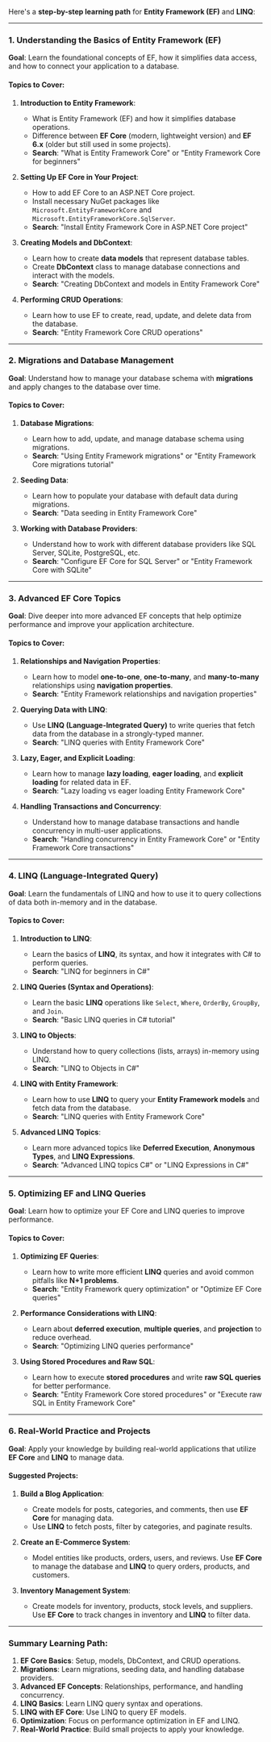 Here's a **step-by-step learning path** for **Entity Framework (EF)** and **LINQ**:

---

### **1. Understanding the Basics of Entity Framework (EF)**

**Goal**: Learn the foundational concepts of EF, how it simplifies data access, and how to connect your application to a database.

#### Topics to Cover:

1. **Introduction to Entity Framework**:
    
    - What is Entity Framework (EF) and how it simplifies database operations.
    - Difference between **EF Core** (modern, lightweight version) and **EF 6.x** (older but still used in some projects).
    - **Search**: "What is Entity Framework Core" or "Entity Framework Core for beginners"
2. **Setting Up EF Core in Your Project**:
    
    - How to add EF Core to an ASP.NET Core project.
    - Install necessary NuGet packages like `Microsoft.EntityFrameworkCore` and `Microsoft.EntityFrameworkCore.SqlServer`.
    - **Search**: "Install Entity Framework Core in ASP.NET Core project"
3. **Creating Models and DbContext**:
    
    - Learn how to create **data models** that represent database tables.
    - Create **DbContext** class to manage database connections and interact with the models.
    - **Search**: "Creating DbContext and models in Entity Framework Core"
4. **Performing CRUD Operations**:
    
    - Learn how to use EF to create, read, update, and delete data from the database.
    - **Search**: "Entity Framework Core CRUD operations"

---

### **2. Migrations and Database Management**

**Goal**: Understand how to manage your database schema with **migrations** and apply changes to the database over time.

#### Topics to Cover:

1. **Database Migrations**:
    
    - Learn how to add, update, and manage database schema using migrations.
    - **Search**: "Using Entity Framework migrations" or "Entity Framework Core migrations tutorial"
2. **Seeding Data**:
    
    - Learn how to populate your database with default data during migrations.
    - **Search**: "Data seeding in Entity Framework Core"
3. **Working with Database Providers**:
    
    - Understand how to work with different database providers like SQL Server, SQLite, PostgreSQL, etc.
    - **Search**: "Configure EF Core for SQL Server" or "Entity Framework Core with SQLite"

---

### **3. Advanced EF Core Topics**

**Goal**: Dive deeper into more advanced EF concepts that help optimize performance and improve your application architecture.

#### Topics to Cover:

1. **Relationships and Navigation Properties**:
    
    - Learn how to model **one-to-one**, **one-to-many**, and **many-to-many** relationships using **navigation properties**.
    - **Search**: "Entity Framework relationships and navigation properties"
2. **Querying Data with LINQ**:
    
    - Use **LINQ (Language-Integrated Query)** to write queries that fetch data from the database in a strongly-typed manner.
    - **Search**: "LINQ queries with Entity Framework Core"
3. **Lazy, Eager, and Explicit Loading**:
    
    - Learn how to manage **lazy loading**, **eager loading**, and **explicit loading** for related data in EF.
    - **Search**: "Lazy loading vs eager loading Entity Framework Core"
4. **Handling Transactions and Concurrency**:
    
    - Understand how to manage database transactions and handle concurrency in multi-user applications.
    - **Search**: "Handling concurrency in Entity Framework Core" or "Entity Framework Core transactions"

---

### **4. LINQ (Language-Integrated Query)**

**Goal**: Learn the fundamentals of LINQ and how to use it to query collections of data both in-memory and in the database.

#### Topics to Cover:

1. **Introduction to LINQ**:
    
    - Learn the basics of **LINQ**, its syntax, and how it integrates with C# to perform queries.
    - **Search**: "LINQ for beginners in C#"
2. **LINQ Queries (Syntax and Operations)**:
    
    - Learn the basic **LINQ** operations like `Select`, `Where`, `OrderBy`, `GroupBy`, and `Join`.
    - **Search**: "Basic LINQ queries in C# tutorial"
3. **LINQ to Objects**:
    
    - Understand how to query collections (lists, arrays) in-memory using LINQ.
    - **Search**: "LINQ to Objects in C#"
4. **LINQ with Entity Framework**:
    
    - Learn how to use **LINQ** to query your **Entity Framework models** and fetch data from the database.
    - **Search**: "LINQ queries with Entity Framework Core"
5. **Advanced LINQ Topics**:
    
    - Learn more advanced topics like **Deferred Execution**, **Anonymous Types**, and **LINQ Expressions**.
    - **Search**: "Advanced LINQ topics C#" or "LINQ Expressions in C#"

---

### **5. Optimizing EF and LINQ Queries**

**Goal**: Learn how to optimize your EF Core and LINQ queries to improve performance.

#### Topics to Cover:

1. **Optimizing EF Queries**:
    
    - Learn how to write more efficient **LINQ** queries and avoid common pitfalls like **N+1 problems**.
    - **Search**: "Entity Framework query optimization" or "Optimize EF Core queries"
2. **Performance Considerations with LINQ**:
    
    - Learn about **deferred execution**, **multiple queries**, and **projection** to reduce overhead.
    - **Search**: "Optimizing LINQ queries performance"
3. **Using Stored Procedures and Raw SQL**:
    
    - Learn how to execute **stored procedures** and write **raw SQL queries** for better performance.
    - **Search**: "Entity Framework Core stored procedures" or "Execute raw SQL in Entity Framework Core"

---

### **6. Real-World Practice and Projects**

**Goal**: Apply your knowledge by building real-world applications that utilize **EF Core** and **LINQ** to manage data.

#### Suggested Projects:

1. **Build a Blog Application**:
    
    - Create models for posts, categories, and comments, then use **EF Core** for managing data.
    - Use **LINQ** to fetch posts, filter by categories, and paginate results.
2. **Create an E-Commerce System**:
    
    - Model entities like products, orders, users, and reviews. Use **EF Core** to manage the database and **LINQ** to query orders, products, and customers.
3. **Inventory Management System**:
    
    - Create models for inventory, products, stock levels, and suppliers. Use **EF Core** to track changes in inventory and **LINQ** to filter data.

---

### Summary Learning Path:

1. **EF Core Basics**: Setup, models, DbContext, and CRUD operations.
2. **Migrations**: Learn migrations, seeding data, and handling database providers.
3. **Advanced EF Concepts**: Relationships, performance, and handling concurrency.
4. **LINQ Basics**: Learn LINQ query syntax and operations.
5. **LINQ with EF Core**: Use LINQ to query EF models.
6. **Optimization**: Focus on performance optimization in EF and LINQ.
7. **Real-World Practice**: Build small projects to apply your knowledge.
